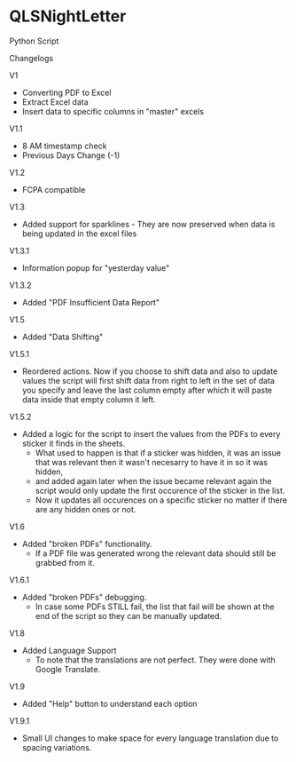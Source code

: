 # QLSNightLetter
Python Script

Changelogs

V1

- Converting PDF to Excel
- Extract Excel data
- Insert data to specific columns in "master" excels

V1.1

- 8 AM timestamp check
- Previous Days Change (-1)

V1.2

- FCPA compatible

V1.3

- Added support for sparklines - They are now preserved when data is being updated in the excel files

V1.3.1

- Information popup for "yesterday value"

V1.3.2

- Added "PDF Insufficient Data Report"

V1.5

- Added "Data Shifting"

V1.5.1

- Reordered actions. Now if you choose to shift data and also to update values the script will first shift data from right to left 
   in the set of data you specify and leave the last column empty after which it will paste data inside that empty column it left.

V1.5.2

- Added a logic for the script to insert the values from the PDFs to every sticker it finds in the sheets. 
   + What used to happen is that if a sticker was hidden, it was an issue that was relevant then it wasn't necesarry to have it in so it was hidden,
   + and added again later when the issue became relevant again the script would only update the first occurence of the sticker in the list.
   + Now it updates all occurences on a specific sticker no matter if there are any hidden ones or not.

V1.6

- Added "broken PDFs" functionality.
   + If a PDF file was generated wrong the relevant data should still be grabbed from it.

V1.6.1
- Added "broken PDFs" debugging.
   + In case some PDFs STILL fail, the list that fail will be shown at the end of the script so they can be manually updated.

V1.8
- Added Language Support
   + To note that the translations are not perfect. They were done with Google Translate.

V1.9
- Added "Help" button to understand each option

V1.9.1
- Small UI changes to make space for every language translation due to spacing variations.